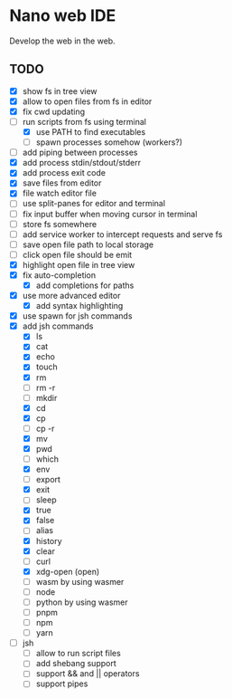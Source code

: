 # Nano web IDE

Develop the web in the web.

## TODO

- [x] show fs in tree view
- [x] allow to open files from fs in editor
- [x] fix cwd updating
- [ ] run scripts from fs using terminal
  - [x] use PATH to find executables
  - [ ] spawn processes somehow (workers?)
- [ ] add piping between processes
- [x] add process stdin/stdout/stderr
- [x] add process exit code
- [x] save files from editor
- [x] file watch editor file
- [ ] use split-panes for editor and terminal
- [ ] fix input buffer when moving cursor in terminal
- [ ] store fs somewhere
- [ ] add service worker to intercept requests and serve fs
- [ ] save open file path to local storage
- [ ] click open file should be emit
- [x] highlight open file in tree view
- [x] fix auto-completion
  - [x] add completions for paths
- [x] use more advanced editor
  - [x] add syntax highlighting
- [x] use spawn for jsh commands
- [x] add jsh commands
  - [x] ls
  - [x] cat
  - [x] echo
  - [x] touch
  - [x] rm
  - [ ] rm -r
  - [ ] mkdir
  - [x] cd
  - [x] cp
  - [ ] cp -r
  - [x] mv
  - [x] pwd
  - [ ] which
  - [x] env
  - [ ] export
  - [x] exit
  - [ ] sleep
  - [x] true
  - [x] false
  - [ ] alias
  - [x] history
  - [x] clear
  - [ ] curl
  - [x] xdg-open (open)
  - [ ] wasm by using wasmer
  - [ ] node
  - [ ] python by using wasmer
  - [ ] pnpm
  - [ ] npm
  - [ ] yarn
- [ ] jsh
  - [ ] allow to run script files
  - [ ] add shebang support
  - [ ] support && and || operators
  - [ ] support pipes
